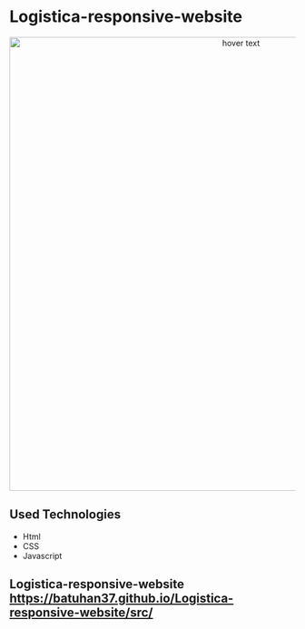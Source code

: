 # Logistica-responsive-website



<p align="center">
  <a href="https://batuhan37.github.io/responsive-portfolio-website/">
  <img src="https://r.resimlink.com/DuW7Zx.jpg" width="800px" title="hover text">
  </a>
</p>

## Used Technologies

* Html
* CSS
* Javascript

##  Logistica-responsive-website https://batuhan37.github.io/Logistica-responsive-website/src/

